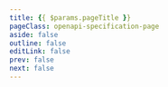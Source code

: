 ```yaml
---
title: {{ $params.pageTitle }}
pageClass: openapi-specification-page
aside: false
outline: false
editLink: false
prev: false
next: false
---
```


<script setup lang="ts">
import { useRoute } from 'vitepress'
import spec from '../assets/facturxdotnet.openapi.json'

const route = useRoute();

const operationId = route.data.params.operationId;
</script>

<OAOperation :spec="spec" :operationId="operationId">
<template #branding>
</template>
</OAOperation>